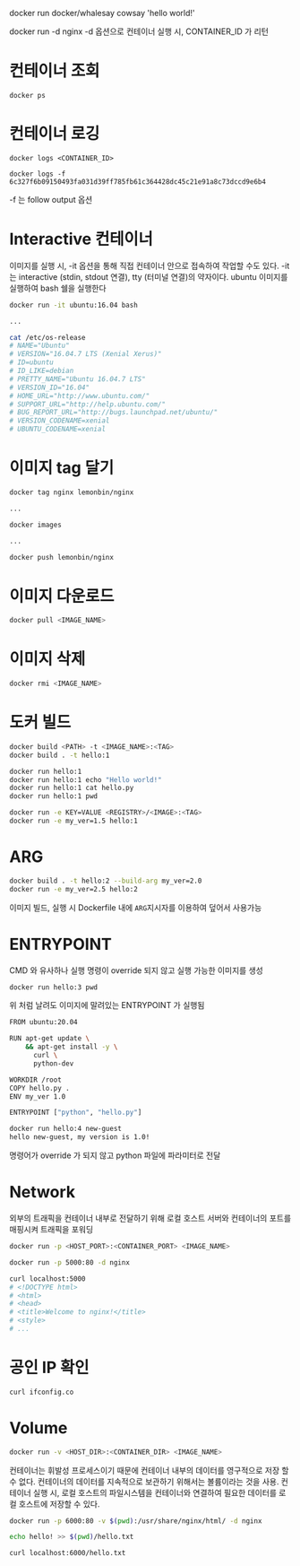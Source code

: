 docker run docker/whalesay cowsay 'hello world!'

docker run -d nginx
-d 옵션으로 컨테이너 실행 시, CONTAINER_ID 가 리턴

# 컨테이너 조회
```
docker ps
```

# 컨테이너 로깅
```
docker logs <CONTAINER_ID>
```
```
docker logs -f 6c327f6b09150493fa031d39ff785fb61c364428dc45c21e91a8c73dccd9e6b4
```
-f 는 follow output 옵션


# Interactive 컨테이너
이미지를 실행 시, -it 옵션을 통해 직접 컨테이너 안으로 접속하여 작업할 수도 있다. -it 는 interactive (stdin, stdout 연결), tty (터미널 연결)의 약자이다. ubuntu 이미지를 실행하여 bash 쉘을 실행한다

```sh
docker run -it ubuntu:16.04 bash

...

cat /etc/os-release
# NAME="Ubuntu"
# VERSION="16.04.7 LTS (Xenial Xerus)"
# ID=ubuntu
# ID_LIKE=debian
# PRETTY_NAME="Ubuntu 16.04.7 LTS"
# VERSION_ID="16.04"
# HOME_URL="http://www.ubuntu.com/"
# SUPPORT_URL="http://help.ubuntu.com/"
# BUG_REPORT_URL="http://bugs.launchpad.net/ubuntu/"
# VERSION_CODENAME=xenial
# UBUNTU_CODENAME=xenial
```

# 이미지 tag 달기
```sh
docker tag nginx lemonbin/nginx

...

docker images

...

docker push lemonbin/nginx
```

# 이미지 다운로드
```sh
docker pull <IMAGE_NAME>
```

# 이미지 삭제
```sh
docker rmi <IMAGE_NAME>
```

# 도커 빌드
```sh
docker build <PATH> -t <IMAGE_NAME>:<TAG>
docker build . -t hello:1
```

```sh
docker run hello:1
docker run hello:1 echo "Hello world!"
docker run hello:1 cat hello.py
docker run hello:1 pwd

docker run -e KEY=VALUE <REGISTRY>/<IMAGE>:<TAG>
docker run -e my_ver=1.5 hello:1
```

# ARG
```sh
docker build . -t hello:2 --build-arg my_ver=2.0
docker run -e my_ver=2.5 hello:2
```
이미지 빌드, 실행 시 Dockerfile 내에 `ARG`지시자를 이용하여 덮어서 사용가능

# ENTRYPOINT
CMD 와 유사하나 실행 명령이 override 되지 않고 실행 가능한 이미지를 생성
```sh
docker run hello:3 pwd
```
위 처럼 날려도 이미지에 말려있는 ENTRYPOINT 가 실행됨

```sh
FROM ubuntu:20.04

RUN apt-get update \
    && apt-get install -y \
      curl \
      python-dev

WORKDIR /root
COPY hello.py .
ENV my_ver 1.0

ENTRYPOINT ["python", "hello.py"]
```

```sh
docker run hello:4 new-guest
hello new-guest, my version is 1.0!
```
명령어가 override 가 되지 않고 python 파일에 파라미터로 전달

# Network
외부의 트래픽을 컨테이너 내부로 전달하기 위해 로컬 호스트 서버와 컨테이너의 포트를 매핑시켜 트래픽을 포워딩
```sh
docker run -p <HOST_PORT>:<CONTAINER_PORT> <IMAGE_NAME>
```

```sh
docker run -p 5000:80 -d nginx

curl localhost:5000
# <!DOCTYPE html>
# <html>
# <head>
# <title>Welcome to nginx!</title>
# <style>
# ...
```

# 공인 IP 확인
```sh
curl ifconfig.co
```

# Volume
```sh
docker run -v <HOST_DIR>:<CONTAINER_DIR> <IMAGE_NAME>
```
컨테이너는 휘발성 프로세스이기 때문에 컨테이너 내부의 데이터를 영구적으로 저장 할 수 없다. 컨테이너의 데이터를 지속적으로 보관하기 위해서는 볼륨이라는 것을 사용. 컨테이너 실행 시, 로컬 호스트의 파일시스템을 컨테이너와 연결하여 필요한 데이터를 로컬 호스트에 저장할 수 있다.

```sh
docker run -p 6000:80 -v $(pwd):/usr/share/nginx/html/ -d nginx

echo hello! >> $(pwd)/hello.txt

curl localhost:6000/hello.txt
```